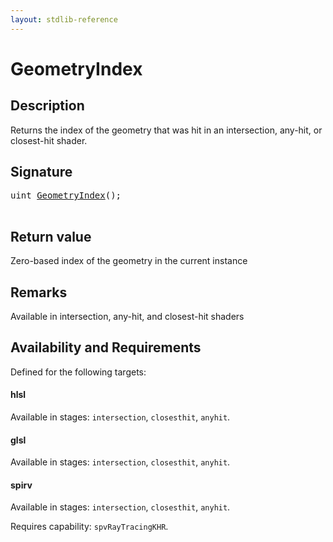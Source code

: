 ```yaml
---
layout: stdlib-reference
---
```


# GeometryIndex

## Description

Returns the index of the geometry that was hit in an intersection, any-hit, or closest-hit shader.



## Signature 

<pre>
<span class="code_keyword">uint</span> <a href="geometryindex-08.html">GeometryIndex</a>();

</pre>

## Return value
Zero-based index of the geometry in the current instance

## Remarks
Available in intersection, any-hit, and closest-hit shaders


## Availability and Requirements

Defined for the following targets:

#### hlsl
Available in stages: `intersection`, `closesthit`, `anyhit`.

#### glsl
Available in stages: `intersection`, `closesthit`, `anyhit`.

#### spirv
Available in stages: `intersection`, `closesthit`, `anyhit`.

Requires capability: `spvRayTracingKHR`.


